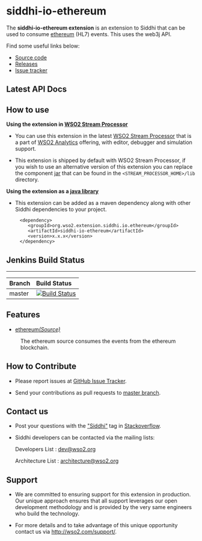 ﻿siddhi-io-ethereum
======================================

The **siddhi-io-ethereum extension** is an extension to Siddhi that can be used to consume  <a target="_blank" href="https://www.ethereum.org/">ethereum</a> (HL7) events. This uses the web3j API.

Find some useful links below:


* <a target="_blank" href="https://github.com/wso2-extensions/siddhi-io-ethereum">Source code</a>
* <a target="_blank" href="https://github.com/wso2-extensions/siddhi-io-ethereum/releases">Releases</a>
* <a target="_blank" href="https://github.com/wso2-extensions/siddhi-io-ethereum/issues">Issue tracker</a>


## Latest API Docs


## How to use

**Using the extension in <a target="_blank" href="https://github.com/wso2/product-sp">WSO2 Stream Processor</a>**

* You can use this extension in the latest <a target="_blank" href="https://github.com/wso2/product-sp/releases">WSO2 Stream Processor</a> that is a part of <a target="_blank" href="http://wso2.com/analytics?utm_source=gitanalytics&utm_campaign=gitanalytics_Jul17">WSO2 Analytics</a> offering, with editor, debugger and simulation support.

* This extension is shipped by default with WSO2 Stream Processor, if you wish to use an alternative version of this extension you can replace the component <a target="_blank" href="https://github.com/wso2-extensions/siddhi-io-ethereum/releases">jar</a> that can be found in the `<STREAM_PROCESSOR_HOME>/lib` directory.

**Using the extension as a <a target="_blank" href="https://wso2.github.io/siddhi/documentation/running-as-a-java-library">java library</a>**

* This extension can be added as a maven dependency along with other Siddhi dependencies to your project.

```
     <dependency>
        <groupId>org.wso2.extension.siddhi.io.ethereum</groupId>
        <artifactId>siddhi-io-ethereum</artifactId>
        <version>x.x.x</version>
     </dependency>
```
## Jenkins Build Status

---

|  Branch | Build Status |
| :------ |:------------ |
| master  | [![Build Status](https://wso2.org/jenkins/job/siddhi/job/siddhi-io-ethereum/badge/icon)](https://wso2.org/jenkins/job/siddhi/job/siddhi-io-ethereum/) |


## Features

* <a target="_blank" href="https://wso2-extensions.github.io/siddhi-io-ethereum/api/latest/#ethereum-source">ethereum</a>*<a target="_blank" href="https://wso2.github.io/siddhi/documentation/siddhi-4.0/#source">(Source)</a>*<br><div style="padding-left: 1em;"><p>The ethereum source consumes the events from the ethereum blockchain.</p></div>


## How to Contribute

 * Please report issues at <a target="_blank" href="https://github.com/wso2-extensions/siddhi-io-ethereum/issues">GitHub Issue Tracker</a>.

 * Send your contributions as pull requests to <a target="_blank" href="https://github.com/wso2-extensions/siddhi-io-ethereum/tree/master">master branch</a>.


## Contact us

 * Post your questions with the <a target="_blank" href="http://stackoverflow.com/search?q=siddhi">"Siddhi"</a> tag in <a target="_blank" href="http://stackoverflow.com/search?q=siddhi">Stackoverflow</a>.

 * Siddhi developers can be contacted via the mailing lists:

    Developers List   : [dev@wso2.org](mailto:dev@wso2.org)

    Architecture List : [architecture@wso2.org](mailto:architecture@wso2.org)

## Support
* We are committed to ensuring support for this extension in production. Our unique approach ensures that all support leverages our open development methodology and is provided by the very same engineers who build the technology.

* For more details and to take advantage of this unique opportunity contact us via <a target="_blank" href="http://wso2.com/support?utm_source=gitanalytics&utm_campaign=gitanalytics_Jul17">http://wso2.com/support/</a>.